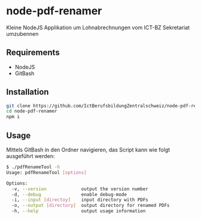 # node-pdf-renamer
Kleine NodeJS Applikation um Lohnabrechnungen vom ICT-BZ Sekretariat umzubennen 

## Requirements
* NodeJS
* GitBash

## Installation
```bash
git clone https://github.com/IctBerufsbildungZentralschweiz/node-pdf-renamer.git
cd node-pdf-renamer
npm i
```

## Usage
Mittels GitBash in den Ordner navigieren, das Script kann wie folgt ausgeführt werden:
```bash
$ ./pdfRenameTool -h
Usage: pdfRenameTool [options]

Options:
  -v, --version             output the version number
  -d, --debug               enable debug-mode
  -i, --input [directoy]    input directory with PDFs
  -o, --output [directory]  output directory for renamed PDFs
  -h, --help                output usage information
```